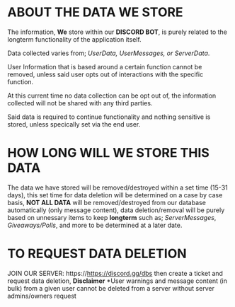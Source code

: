 # ABOUT THE DATA WE STORE
The information, **We** store within our **DISCORD BOT**, is purely related to the longterm functionality of the application itself.

Data collected varies from; *UserData, UserMessages, or ServerData*.

User Information that is based around a certain function cannot be removed, unless said user opts out of interactions with the specific function.

At this current time no data collection can be opt out of, the information collected will not be shared with any third parties.

Said data is required to continue functionality and nothing sensitive is stored, unless specically set via the end user.

# HOW LONG WILL WE STORE THIS DATA
The data we have stored will be removed/destroyed within a set time (15-31 days), this set time for data deletion will be determined on a case by case basis, 
**NOT ALL DATA** will be removed/destroyed from our database automatically (only message content), data deletion/removal will be purely based on unnessary items to keep **longterm** such as;
*ServerMessages*, *Giveaways/Polls*, and more to be determined at a later date.

# TO REQUEST DATA DELETION
JOIN OUR SERVER: https://https://discord.gg/dbs then create a ticket and request data deletion, 
**Disclaimer** *User warnings and message content (in bulk) from a given user cannot be deleted from a server without server admins/owners request
